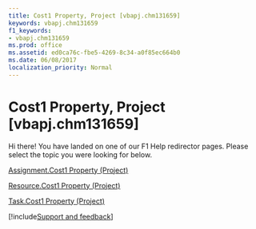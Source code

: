 ```yaml
---
title: Cost1 Property, Project [vbapj.chm131659]
keywords: vbapj.chm131659
f1_keywords:
- vbapj.chm131659
ms.prod: office
ms.assetid: ed0ca76c-fbe5-4269-8c34-a0f85ec664b0
ms.date: 06/08/2017
localization_priority: Normal
---
```



# Cost1 Property, Project [vbapj.chm131659]

Hi there! You have landed on one of our F1 Help redirector pages. Please select the topic you were looking for below.

[Assignment.Cost1 Property (Project)](http://msdn.microsoft.com/library/71757dbd-e42b-cfe1-459c-663e1475e643%28Office.15%29.aspx)

[Resource.Cost1 Property (Project)](http://msdn.microsoft.com/library/65d221e6-cb89-d269-a982-32dc8a41ea7d%28Office.15%29.aspx)

[Task.Cost1 Property (Project)](http://msdn.microsoft.com/library/6cc654c7-2a4b-3f5a-b372-9330162079b5%28Office.15%29.aspx)

[!include[Support and feedback](~/includes/feedback-boilerplate.md)]